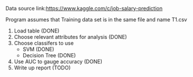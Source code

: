 Data source link:https://www.kaggle.com/c/job-salary-prediction

Program assumes that Training data set is in the same file and name T1.csv


1. Load table (DONE)
2. Choose relevant attributes for analysis (DONE)
3. Choose classifers to use
   - SVM (DONE)
   - Decision Tree (DONE)
4. Use AUC to gauge accuracy (DONE)
5. Write up report (TODO)

